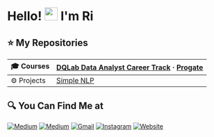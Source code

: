 

# Hello! <img src="https://github.com/TheDudeThatCode/TheDudeThatCode/blob/master/Assets/Hi.gif" width="30px"> I'm Ri


 ## ⭐ My Repositories

| 🎓 Courses | [DQLab Data Analyst Career Track](https://github.com/yrtnsari/dqlab-data-analyst-career-track) · [Progate](https://github.com/yrtnsari/Progate) |
|:--------|:--------------------|
| ⚙ Projects | [Simple NLP](https://github.com/yrtnsari/Sentiment-Analysis-NLP-with-Python) 


## 🔍 You Can Find Me at

<p>
  <a href="https://medium.com/@yunitarsari" target="_blank"><img alt="Medium" src="https://img.shields.io/badge/medium-%2312100E.svg?&style=for-the-badge&logo=medium&logoColor=white" /></a>  
  <a href="https://www.kaggle.com/yunitarsari" target="_blank"><img alt="Medium" src="https://img.shields.io/badge/Kaggle-2C8EBB?&style=for-the-badge&logo=kaggle&logoColor=white" /></a>  
  <a href="mailto:yunitarsari@gmail.com" target="_blank"><img alt="Gmail" src="https://img.shields.io/badge/gmail-D14836?&style=for-the-badge&logo=gmail&logoColor=white"/></a>    
  <a href="https://www.instagram.com/yrtnsari_" target="_blank"><img alt="Instagram" src="https://img.shields.io/badge/instagram-%23E4405F.svg?&style=for-the-badge&logo=instagram&logoColor=white" /></a>  
 <a href="https://www.instagram.com/yrtnsari_" target="_blank"><img alt="Website" src="https://img.shields.io/website/PROTOCOL/URLREST.svg?&style=for-the-badge&logo=world&logoColor=white" /></a>  
</p>
